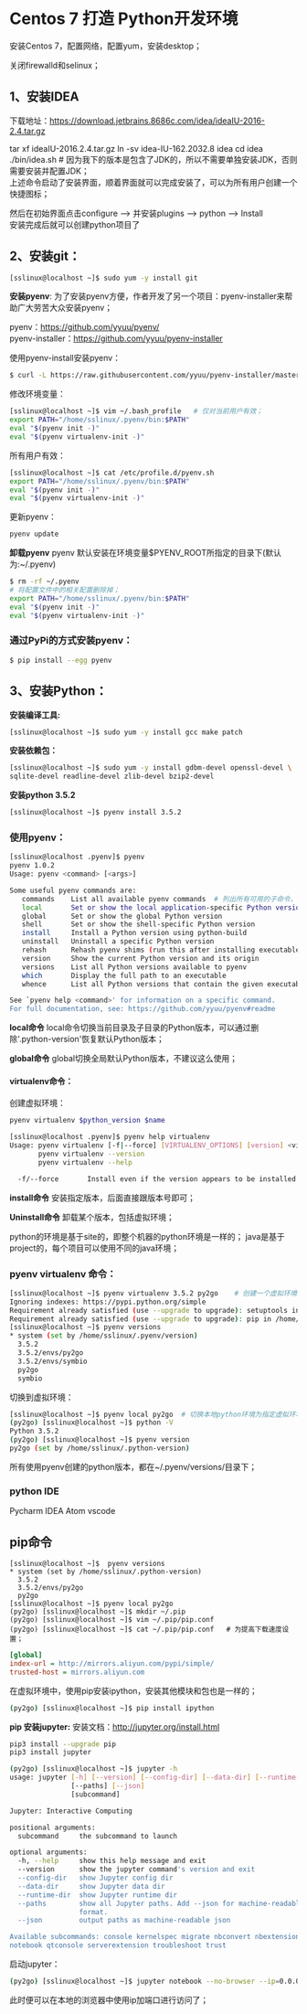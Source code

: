# Centos 7 打造 Python开发环境

安装Centos 7，配置网络，配置yum，安装desktop；

关闭firewalld和selinux；

## 1、安装IDEA
下载地址：https://download.jetbrains.8686c.com/idea/ideaIU-2016-2.4.tar.gz

tar xf ideaIU-2016.2.4.tar.gz
ln -sv idea-IU-162.2032.8 idea
cd idea
./bin/idea.sh     # 因为我下的版本是包含了JDK的，所以不需要单独安装JDK，否则需要安装并配置JDK；  
上述命令启动了安装界面，顺着界面就可以完成安装了，可以为所有用户创建一个快捷图标；

然后在初始界面点击configure --> 并安装plugins --> python  --> Install  
安装完成后就可以创建python项目了


## 2、安装git：
```bash
[sslinux@localhost ~]$ sudo yum -y install git
```

**安装pyenv**:
为了安装pyenv方便，作者开发了另一个项目：pyenv-installer来帮助广大劳苦大众安装pyenv；  

pyenv：https://github.com/yyuu/pyenv/  
pyenv-installer：https://github.com/yyuu/pyenv-installer

使用pyenv-install安装pyenv：  
```bash
$ curl -L https://raw.githubusercontent.com/yyuu/pyenv-installer/master/bin/pyenv-installer | bash  
```
修改环境变量：
```bash
[sslinux@localhost ~]$ vim ~/.bash_profile   # 仅对当前用户有效；
export PATH="/home/sslinux/.pyenv/bin:$PATH"
eval "$(pyenv init -)"
eval "$(pyenv virtualenv-init -)"
```
所有用户有效：
```bash
[sslinux@localhost ~]$ cat /etc/profile.d/pyenv.sh
export PATH="/home/sslinux/.pyenv/bin:$PATH"
eval "$(pyenv init -)"
eval "$(pyenv virtualenv-init -)"
```
更新pyenv：
```bash
pyenv update
```

**卸载pyenv**
pyenv 默认安装在环境变量$PYENV_ROOT所指定的目录下(默认为:~/.pyenv)
```bash
$ rm -rf ~/.pyenv
# 将配置文件中的相关配置删除掉；
export PATH="/home/sslinux/.pyenv/bin:$PATH"
eval "$(pyenv init -)"
eval "$(pyenv virtualenv-init -)"
```

### 通过PyPi的方式安装pyenv：
```bash
$ pip install --egg pyenv
```

## 3、安装Python：
**安装编译工具:**
```bash
[sslinux@localhost ~]$ sudo yum -y install gcc make patch
```

**安装依赖包：**
```bash
[sslinux@localhost ~]$ sudo yum -y install gdbm-devel openssl-devel \
sqlite-devel readline-devel zlib-devel bzip2-devel
```
**安装python 3.5.2**
```bash
[sslinux@localhost ~]$ pyenv install 3.5.2
```

### 使用pyenv：

```bash
[sslinux@localhost .pyenv]$ pyenv
pyenv 1.0.2
Usage: pyenv <command> [<args>]

Some useful pyenv commands are:
   commands    List all available pyenv commands  # 列出所有可用的子命令，包括virtualenv
   local       Set or show the local application-specific Python version
   global      Set or show the global Python version
   shell       Set or show the shell-specific Python version
   install     Install a Python version using python-build
   uninstall   Uninstall a specific Python version
   rehash      Rehash pyenv shims (run this after installing executables)
   version     Show the current Python version and its origin
   versions    List all Python versions available to pyenv
   which       Display the full path to an executable
   whence      List all Python versions that contain the given executable

See `pyenv help <command>' for information on a specific command.
For full documentation, see: https://github.com/yyuu/pyenv#readme
```

**local命令**
local命令切换当前目录及子目录的Python版本，可以通过删除'.python-version'恢复默认Python版本；

**global命令**
global切换全局默认Python版本，不建议这么使用；

#### virtualenv命令：
创建虚拟环境：  
```bash
pyenv virtualenv $python_version $name
```
```bash
[sslinux@localhost .pyenv]$ pyenv help virtualenv
Usage: pyenv virtualenv [-f|--force] [VIRTUALENV_OPTIONS] [version] <virtualenv-name>
       pyenv virtualenv --version
       pyenv virtualenv --help

  -f/--force       Install even if the version appears to be installed already
```
**install命令**
安装指定版本，后面直接跟版本号即可；

**Uninstall命令**
卸载某个版本，包括虚拟环境；

python的环境是基于site的，即整个机器的python环境是一样的；
java是基于project的，每个项目可以使用不同的java环境；

### pyenv virtualenv 命令：
```bash
[sslinux@localhost ~]$ pyenv virtualenv 3.5.2 py2go    # 创建一个虚拟环境，名叫py2go
Ignoring indexes: https://pypi.python.org/simple
Requirement already satisfied (use --upgrade to upgrade): setuptools in /home/sslinux/.pyenv/versions/3.5.2/envs/py2go/lib/python3.5/site-packages
Requirement already satisfied (use --upgrade to upgrade): pip in /home/sslinux/.pyenv/versions/3.5.2/envs/py2go/lib/python3.5/site-packages
[sslinux@localhost ~]$ pyenv versions
* system (set by /home/sslinux/.pyenv/version)
  3.5.2
  3.5.2/envs/py2go
  3.5.2/envs/symbio
  py2go
  symbio
```
切换到虚拟环境：
```bash
[sslinux@localhost ~]$ pyenv local py2go  # 切换本地python环境为指定虚拟环境
(py2go) [sslinux@localhost ~]$ python -V
Python 3.5.2
(py2go) [sslinux@localhost ~]$ pyenv version
py2go (set by /home/sslinux/.python-version)
```
所有使用pyenv创建的python版本，都在~/.pyenv/versions/目录下；

### python IDE
Pycharm
IDEA
Atom
vscode


## pip命令
```
[sslinux@localhost ~]$  pyenv versions
* system (set by /home/sslinux/.python-version)
  3.5.2
  3.5.2/envs/py2go
  py2go
[sslinux@localhost ~]$ pyenv local py2go
(py2go) [sslinux@localhost ~]$ mkdir ~/.pip
(py2go) [sslinux@localhost ~]$ vim ~/.pip/pip.conf
(py2go) [sslinux@localhost ~]$ cat ~/.pip/pip.conf   # 为提高下载速度设置；
```
```ini
[global]
index-url = http://mirrors.aliyun.com/pypi/simple/
trusted-host = mirrors.aliyun.com
```

在虚拟环境中，使用pip安装ipython，安装其他模块和包也是一样的；
```bash
(py2go) [sslinux@localhost ~]$ pip install ipython
```

**pip 安装jupyter:**
安装文档：http://jupyter.org/install.html

```bash
pip3 install --upgrade pip
pip3 install jupyter
```

```bash
(py2go) [sslinux@localhost ~]$ jupyter -h
usage: jupyter [-h] [--version] [--config-dir] [--data-dir] [--runtime-dir]
               [--paths] [--json]
               [subcommand]

Jupyter: Interactive Computing

positional arguments:
  subcommand     the subcommand to launch

optional arguments:
  -h, --help     show this help message and exit
  --version      show the jupyter command's version and exit
  --config-dir   show Jupyter config dir
  --data-dir     show Jupyter data dir
  --runtime-dir  show Jupyter runtime dir
  --paths        show all Jupyter paths. Add --json for machine-readable
                 format.
  --json         output paths as machine-readable json

Available subcommands: console kernelspec migrate nbconvert nbextension
notebook qtconsole serverextension troubleshoot trust
```

启动jupyter：
```bash
(py2go) [sslinux@localhost ~]$ jupyter notebook --no-browser --ip=0.0.0.0
```
此时便可以在本地的浏览器中使用ip加端口进行访问了；





